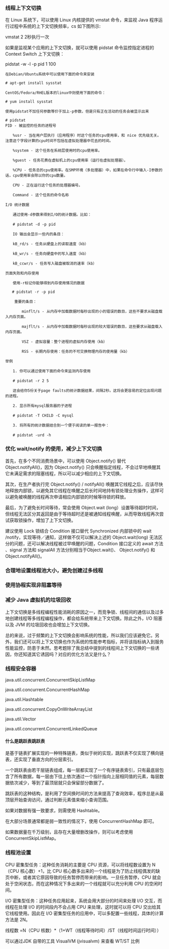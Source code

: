 ### 线程上下文切换

在 Linux 系统下，可以使用 Linux 内核提供的 vmstat 命令，来监视 Java 程序运行过程中系统的上下文切换频率，cs 如下图所示:

vmstat 2   2秒执行一次

如果是监视某个应用的上下文切换，就可以使用 pidstat 命令监控指定进程的 Context Switch 上下文切换：

pidstat -w -l -p pid 1 100

```
在Debian/Ubuntu系统中可以使用下面的命令来安装

# apt-get install sysstat

CentOS/Fedora/RHEL版本的linux中则使用下面的命令：

# yum install sysstat

使用pidstat不加任何参数等价于加上-p参数，但是只有正在活动的任务会被显示出来

# pidstat
PID - 被监控的任务的进程号

　　%usr - 当在用户层执行（应用程序）时这个任务的cpu使用率，和 nice 优先级无关。注意这个字段计算的cpu时间不包括在虚拟处理器中花去的时间。

　　%system - 这个任务在系统层使用时的cpu使用率。

　　%guest - 任务花费在虚拟机上的cpu使用率（运行在虚拟处理器）。

　　%CPU - 任务总的cpu使用率。在SMP环境（多处理器）中，如果在命令行中输入-I参数的话，cpu使用率会除以你的cpu数量。

　　CPU - 正在运行这个任务的处理器编号。

　　Command - 这个任务的命令名称

I/O 统计数据

　　通过使用-d参数来得到I/O的统计数据。比如：

　　# pidstat -d -p pid

　　IO 输出会显示一些内的条目：

　　kB_rd/s - 任务从硬盘上的读取速度（kb）

　　kB_wr/s - 任务向硬盘中的写入速度（kb）

　　kB_ccwr/s - 任务写入磁盘被取消的速率（kb）    

页面失败和内存使用

　　使用-r标记你能够得到内存使用情况的数据

   # pidstat -r -p pid     

    重要的条目：
    
    　　minflt/s - 从内存中加载数据时每秒出现的小的错误的数目，这些不要求从磁盘载入内存页面。
    
    　　majflt/s - 从内存中加载数据时每秒出现的较大错误的数目，这些要求从磁盘载入内存页面。
    
    　　VSZ - 虚拟容量：整个进程的虚拟内存使用（kb）
    
    　　RSS - 长期内存使用：任务的不可交换物理内存的使用量（kb）

举例

　　1. 你可以通过使用下面的命令来监测内存使用

　　# pidstat -r 2 5

　　这会给你5份关于page faults的统计数据结果，间隔2秒。这将会更容易的定位出现问题的进程。

　　2. 显示所有mysql服务器的子进程

　　# pidstat -T CHILD -C mysql

　　3. 将所有的统计数据结合到一个便于阅读的单一报告中：

　　# pidstat -urd -h
```

### 优化 wait/notify 的使用，减少上下文切换

首先，在多个不同消费场景中，可以使用 Object.notify() 替代 Object.notifyAll()，因为 Object.notify() 只会唤醒指定线程，不会过早地唤醒其它未满足需求的阻塞线程，所以可以减少相应的上下文切换。

其次，在生产者执行完 Object.notify() / notifyAll() 唤醒其它线程之后，应该尽快地释放内部锁，以避免其它线程在唤醒之后长时间地持有锁处理业务操作，这样可以避免被唤醒的线程再次申请相应内部锁的时候等待锁的释放。

最后，为了避免长时间等待，常会使用 Object.wait (long）设置等待超时时间，但线程无法区分其返回是由于等待超时还是被通知线程唤醒，从而导致线程再次尝试获取锁操作，增加了上下文切换。

建议使用 Lock 锁结合 Condition 接口替代 Synchronized 内部锁中的 wait /notify，实现等待／通知，这样做不仅可以解决上述的 Object.wait(long) 无法区分的问题，还可以解决线程被过早唤醒的问题，Condition 接口定义的 await 方法 、signal 方法和 signalAll 方法分别相当于Object.wait()、 Object.notify() 和 Object.notifyAll()。

### 合理地设置线程池大小，避免创建过多线程

### 使用协程实现非阻塞等待

### 减少 Java 虚拟机的垃圾回收

上下文切换是多线程编程性能消耗的原因之一，而竞争锁、线程间的通信以及过多地创建线程等多线程编程操作，都会给系统带来上下文切换。除此之外，I/O 阻塞以及 JVM 的垃圾回收也会增加上下文切换。

总的来说，过于频繁的上下文切换会影响系统的性能，所以我们应该避免它。另外，我们还可以将上下文切换也作为系统的性能参考指标，并将该指标纳入到服务性能监控，防患于未然。思考题除了我总结中提到的线程间上下文切换的一些诱因，你还知道其它诱因吗？对应的优化方法又是什么？


### 线程安全容器

java.util.concurrent.ConcurrentSkipListMap

java.util.concurrent.ConcurrentHashMap

java.util.Hashtable

java.util.concurrent.CopyOnWriteArrayList

java.util.Vector

java.util.concurrent.ConcurrentLinkedQueue

#### 什么是跳跃表跳跃表

是基于链表扩展实现的一种特殊链表，类似于树的实现，跳跃表不仅实现了横向链表，还实现了垂直方向的分层索引。

一个跳跃表由若干层链表组成，每一层都实现了一个有序链表索引，只有最底层包含了所有数据，每一层由下往上依次通过一个指针指向上层相同值的元素，每层数据依次减少，等到了最顶层就只会保留部分数据了。

跳跃表的这种结构，是利用了空间换时间的方法来提高了查询效率，程序总是从最顶层开始查询访问，通过判断元素值来缩小查询范围。

如果对数据有强一致要求，则需使用 Hashtable。

在大部分场景通常都是弱一致性的情况下，使用 ConcurrentHashMap 即可。

如果数据量在千万级别，且存在大量增删改操作，则可以考虑使用 ConcurrentSkipListMap。

### 线程池设置

CPU 密集型任务：这种任务消耗的主要是 CPU 资源，可以将线程数设置为 N（CPU 核心数）+1，比 CPU 核心数多出来的一个线程是为了防止线程偶发的缺页中断，或者其它原因导致的任务暂停而带来的影响。一旦任务暂停，CPU 就会处于空闲状态，而在这种情况下多出来的一个线程就可以充分利用 CPU 的空闲时间。

I/O 密集型任务：这种任务应用起来，系统会用大部分的时间来处理 I/O 交互，而线程在处理 I/O 的时间段内不会占用 CPU 来处理，这时就可以将 CPU 交出给其它线程使用。因此在 I/O 密集型任务的应用中，可以多配置一些线程，具体的计算方法是 2N。

线程数 =N（CPU 核数）*（1+WT（线程等待时间）/ST（线程时间运行时间））

可以通过JDK 自带的工具 VisualVM (jvisualvm) 来查看 WT/ST 比例
















